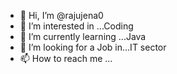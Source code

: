 - 👋 Hi, I’m @rajujena0
- 👀 I’m interested in ...Coding
- 🌱 I’m currently learning ...Java
- 💞️ I’m looking for a Job in...IT sector
- 📫 How to reach me ...

<!---
rajujena0/rajujena0 is a ✨ special ✨ repository because its `README.md` (this file) appears on your GitHub profile.
You can click the Preview link to take a look at your changes.
--->
